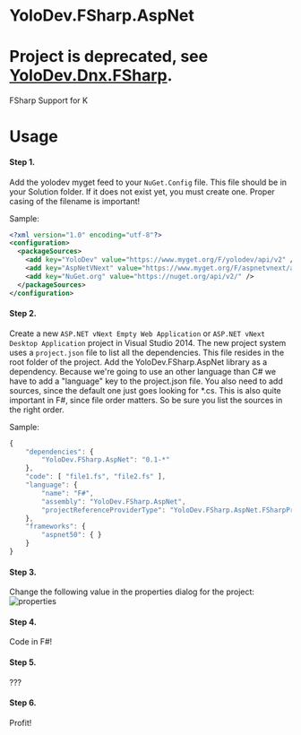 YoloDev.FSharp.AspNet
=============

<h1>Project is deprecated, see <a href="https://github.com/YoloDev/YoloDev.Dnx.FSharp">YoloDev.Dnx.FSharp</a>.</h1>

FSharp Support for K

Usage
===
#### Step 1.
Add the yolodev myget feed to your `NuGet.Config` file. This file should be in your Solution folder. If it does not exist yet, you must create one. Proper casing of the filename is important! 

Sample:

```xml
<?xml version="1.0" encoding="utf-8"?>
<configuration>
  <packageSources>
    <add key="YoloDev" value="https://www.myget.org/F/yolodev/api/v2" />
    <add key="AspNetVNext" value="https://www.myget.org/F/aspnetvnext/api/v2" />
    <add key="NuGet.org" value="https://nuget.org/api/v2/" />
  </packageSources>
</configuration>
```

#### Step 2.
Create a new `ASP.NET vNext Empty Web Application` or `ASP.NET vNext Desktop Application` project in Visual Studio 2014. The new project system uses a `project.json` file to list all the dependencies. This file resides in the root folder of the project. Add the YoloDev.FSharp.AspNet library as a dependency. Because we're going to use an other language than C# we have to add a "language" key to the project.json file. You also need to add sources, since the default one just goes looking for *.cs. This is also quite important in F#, since file order matters. So be sure you list the sources in the right order. 

Sample:

```js
{
    "dependencies": {
        "YoloDev.FSharp.AspNet": "0.1-*"
    },
    "code": [ "file1.fs", "file2.fs" ],
    "language": {
        "name": "F#",
        "assembly": "YoloDev.FSharp.AspNet",
        "projectReferenceProviderType": "YoloDev.FSharp.AspNet.FSharpProjectReferenceProvider"
    },
    "frameworks": {
        "aspnet50": { }
    }
}
```

#### Step 3.
Change the following value in the properties dialog for the project:
![properties](http://i.imgur.com/F0Xgxhy.png)

#### Step 4.
Code in F#!

#### Step 5.
???

#### Step 6.
Profit!
